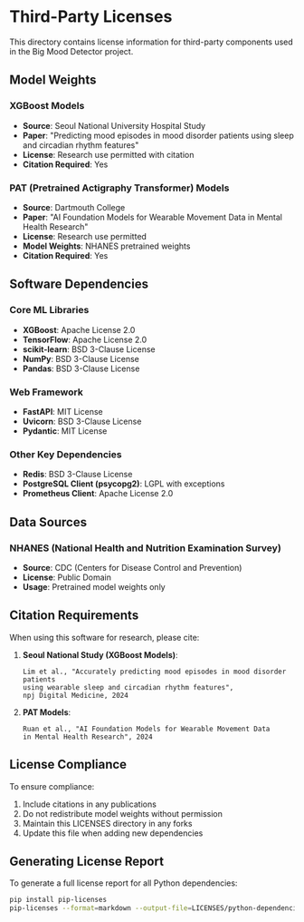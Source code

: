 # Third-Party Licenses

This directory contains license information for third-party components used in the Big Mood Detector project.

## Model Weights

### XGBoost Models
- **Source**: Seoul National University Hospital Study
- **Paper**: "Predicting mood episodes in mood disorder patients using sleep and circadian rhythm features"
- **License**: Research use permitted with citation
- **Citation Required**: Yes

### PAT (Pretrained Actigraphy Transformer) Models
- **Source**: Dartmouth College
- **Paper**: "AI Foundation Models for Wearable Movement Data in Mental Health Research"
- **License**: Research use permitted
- **Model Weights**: NHANES pretrained weights
- **Citation Required**: Yes

## Software Dependencies

### Core ML Libraries
- **XGBoost**: Apache License 2.0
- **TensorFlow**: Apache License 2.0
- **scikit-learn**: BSD 3-Clause License
- **NumPy**: BSD 3-Clause License
- **Pandas**: BSD 3-Clause License

### Web Framework
- **FastAPI**: MIT License
- **Uvicorn**: BSD 3-Clause License
- **Pydantic**: MIT License

### Other Key Dependencies
- **Redis**: BSD 3-Clause License
- **PostgreSQL Client (psycopg2)**: LGPL with exceptions
- **Prometheus Client**: Apache License 2.0

## Data Sources

### NHANES (National Health and Nutrition Examination Survey)
- **Source**: CDC (Centers for Disease Control and Prevention)
- **License**: Public Domain
- **Usage**: Pretrained model weights only

## Citation Requirements

When using this software for research, please cite:

1. **Seoul National Study (XGBoost Models)**:
   ```
   Lim et al., "Accurately predicting mood episodes in mood disorder patients 
   using wearable sleep and circadian rhythm features", 
   npj Digital Medicine, 2024
   ```

2. **PAT Models**:
   ```
   Ruan et al., "AI Foundation Models for Wearable Movement Data 
   in Mental Health Research", 2024
   ```

## License Compliance

To ensure compliance:
1. Include citations in any publications
2. Do not redistribute model weights without permission
3. Maintain this LICENSES directory in any forks
4. Update this file when adding new dependencies

## Generating License Report

To generate a full license report for all Python dependencies:

```bash
pip install pip-licenses
pip-licenses --format=markdown --output-file=LICENSES/python-dependencies.md
```